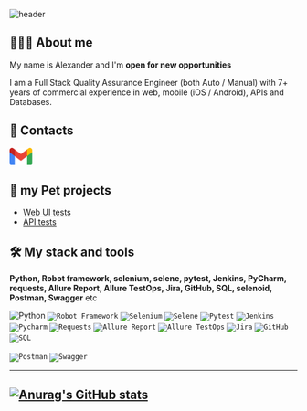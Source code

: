![header](https://capsule-render.vercel.app/api?type=waving&color=gradient&customColorList=2&height=160&section=header&text=Hi%20there!&fontAlignY=32&fontAlign=20&fontSize=52&animation=twinkling&fontColor=EAF5D2)
## 👩🏻‍💻 About me
My name is Alexander and I'm **open for new opportunities**

I am a Full Stack Quality Assurance Engineer (both Auto / Manual) 
with 7+ years of commercial experience
in web, mobile (iOS / Android), APIs and Databases.

## 🧭 Contacts
[<img src='images/other/gmail.png' alt='gmail' height='30'>](mailto:alex.job.qa@gmail.com) 

## 🐊 my Pet projects
- [Web UI tests](https://github.com/AlexanderVaraksa/demo_ui_tests)
- [API tests](https://github.com/AlexanderVaraksa/demo_api_tests)


## 🛠️ My stack and tools
**Python, Robot framework, selenium, selene, pytest, Jenkins, PyCharm, requests, Allure Report, Allure TestOps, Jira, GitHub, SQL, selenoid, Postman, Swagger** etc
<p align="left"
<code><img width="5%" title="Python" src="https://upload.wikimedia.org/wikipedia/commons/thumb/0/0a/Python.svg/1024px-Python.svg.png"></code>
<code><img width="5%" title="Robot Framework" src="https://upload.wikimedia.org/wikipedia/commons/thumb/f/f3/Robot_Framework_svg_icon.svg/240px-Robot_Framework_svg_icon.svg.png"></code>
<code><img width="5%" title="Selenium" src="https://upload.wikimedia.org/wikipedia/commons/d/d5/Selenium_Logo.png"></code>
<code><img width="5%" title="Selene" src="https://fs.getcourse.ru/fileservice/file/download/a/159627/sc/264/h/e0cabcb69a2df1e6b1086292c020a4a7.png"></code>
<code><img width="5%" title="Pytest" src="https://upload.wikimedia.org/wikipedia/commons/b/ba/Pytest_logo.svg"></code>
<code><img width="5%" title="Jenkins" src="https://avatars.githubusercontent.com/u/2520748?v=4"></code>
<code><img width="5%" title="Pycharm" src="https://upload.wikimedia.org/wikipedia/commons/thumb/1/1d/PyCharm_Icon.svg/1200px-PyCharm_Icon.svg.png"></code>
<code><img width="5%" title="Requests" src="https://upload.wikimedia.org/wikipedia/commons/a/aa/Requests_Python_Logo.png"></code>
<code><img width="5%" title="Allure Report" src="https://avatars.githubusercontent.com/u/5879127?s=200&v=4"></code>
<code><img width="5%" title="Allure TestOps" src="https://marketplace-cdn.atlassian.com/files/92e2d8c3-2a30-46c0-bf21-2453a4a270d3?fileType=image&mode=full-fit"></code>
<code><img width="5%" title="Jira" src="https://logojinni.com/image/logos/jira-3.svg"></code>
<code><img width="5%" title="GitHub" src="https://upload.wikimedia.org/wikipedia/commons/9/91/Octicons-mark-github.svg"></code>
<code><img width="5%" title="SQL" src="https://image.shutterstock.com/image-vector/sql-database-icon-logo-design-260nw-684826648.jpg"></code>

<code><img width="5%" title="Postman" src="https://user-images.githubusercontent.com/2676579/34940598-17cc20f0-f9be-11e7-8c6d-f0190d502d64.png"></code>
<code><img width="5%" title="Swagger" src="https://avatars2.githubusercontent.com/u/7658037?v=3&s=400"></code>
</code>
</p>

---------------


[![Anurag's GitHub stats](https://github-readme-stats.vercel.app/api?username=AlexanderVaraksa)](https://github.com/AlexanderVaraksa)
---------------------------------





